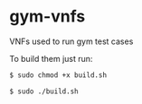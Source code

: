 # gym-vnfs
VNFs used to run gym test cases

To build them just run:
```bash
$ sudo chmod +x build.sh

$ sudo ./build.sh
```
